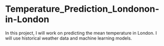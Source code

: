 # Temperature_Prediction_Londonon-in-London
In this project, I will work on predicting the mean temperature in London. I will use historical weather data and machine learning models.
